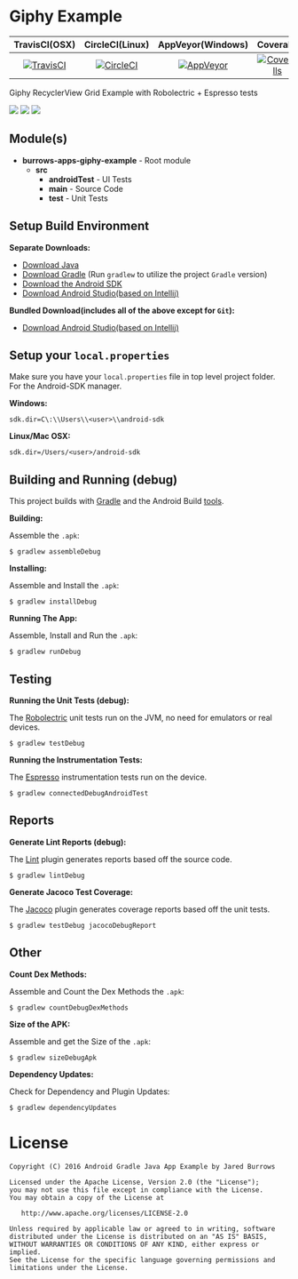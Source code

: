 # Giphy Example

|TravisCI(OSX)|CircleCI(Linux)|AppVeyor(Windows)|Coveralls|
|:---:|:---:|:---:|:---:|
|[![TravisCI](https://travis-ci.org/jaredsburrows/android-glide-giphy-example.svg?branch=master)](https://travis-ci.org/jaredsburrows/android-glide-giphy-example)|[![CircleCI](https://circleci.com/gh/jaredsburrows/android-glide-giphy-example.svg?style=shield)](https://circleci.com/gh/jaredsburrows/android-glide-giphy-example)|[![AppVeyor](https://ci.appveyor.com/api/projects/status/be1n4df4kvy5saaj/branch/master?svg=true)](https://ci.appveyor.com/project/jaredsburrows/android-glide-giphy-example/branch/master)|[![Coveralls](https://coveralls.io/repos/github/jaredsburrows/android-glide-giphy-example/badge.svg?branch=master)](https://coveralls.io/github/jaredsburrows/android-glide-giphy-example?branch=master)|

Giphy RecyclerView Grid Example with Robolectric + Espresso tests

<a href="http://i.imgur.com/NGUKKmj.png" target="_blank"><img src="http://i.imgur.com/NGUKKmjm.png" /></a>
<a href="http://i.imgur.com/HCJzijT.png" target="_blank"><img src="http://i.imgur.com/HCJzijTm.png" /></a>
<a href="http://i.imgur.com/3xMzhKH.png" target="_blank"><img src="http://i.imgur.com/3xMzhKHm.png" /></a>

## Module(s)
 
 - **burrows-apps-giphy-example** - Root module
   - **src**
     - **androidTest** - UI Tests
     - **main** - Source Code
     - **test** - Unit Tests


## Setup Build Environment
**Separate Downloads:**


 - [Download Java](https://java.com/en/download/)
 - [Download Gradle](https://gradle.org/downloads) (Run `gradlew` to utilize the project `Gradle` version)
 - [Download the Android SDK](http://developer.android.com/sdk/index.html#Other)
 - [Download Android Studio(based on Intellij)](http://developer.android.com/sdk/index.html#Other)


**Bundled Download(includes all of the above except for `Git`):**


 - [Download Android Studio(based on Intellij)](http://developer.android.com/sdk/index.html)

## Setup your `local.properties`


Make sure you have your `local.properties` file in top level project folder. For the Android-SDK manager.


**Windows:**


    sdk.dir=C\:\\Users\\<user>\\android-sdk


**Linux/Mac OSX:**


    sdk.dir=/Users/<user>/android-sdk


## Building and Running (debug)


This project builds with [Gradle](www.gradle.org) and the Android Build [tools](http://tools.android.com/tech-docs/new-build-system).


**Building:**


Assemble the `.apk`:


    $ gradlew assembleDebug


**Installing:**


Assemble and Install the `.apk`:


    $ gradlew installDebug


**Running The App:**


Assemble, Install and Run the `.apk`:


    $ gradlew runDebug


## Testing


**Running the Unit Tests (debug):**


The [Robolectric](http://robolectric.org/) unit tests run on the JVM, no need for emulators or real devices.


    $ gradlew testDebug
    
**Running the Instrumentation Tests:**


The [Espresso](https://developer.android.com/training/testing/ui-testing/espresso-testing.html) instrumentation tests run on the device.


    $ gradlew connectedDebugAndroidTest
    

## Reports


**Generate Lint Reports (debug):**


The [Lint](http://developer.android.com/tools/help/lint.html) plugin generates reports based off the source code.


    $ gradlew lintDebug


**Generate Jacoco Test Coverage:**


The [Jacoco](http://www.eclemma.org/jacoco/) plugin generates coverage reports based off the unit tests.


    $ gradlew testDebug jacocoDebugReport
    

## Other


**Count Dex Methods:**


Assemble and Count the Dex Methods the `.apk`:


    $ gradlew countDebugDexMethods


**Size of the APK:**


Assemble and get the Size of the `.apk`:


    $ gradlew sizeDebugApk


**Dependency Updates:**


Check for Dependency and Plugin Updates:


    $ gradlew dependencyUpdates
    

License
=========

    Copyright (C) 2016 Android Gradle Java App Example by Jared Burrows
   
    Licensed under the Apache License, Version 2.0 (the "License");
    you may not use this file except in compliance with the License.
    You may obtain a copy of the License at

       http://www.apache.org/licenses/LICENSE-2.0

    Unless required by applicable law or agreed to in writing, software
    distributed under the License is distributed on an "AS IS" BASIS,
    WITHOUT WARRANTIES OR CONDITIONS OF ANY KIND, either express or implied.
    See the License for the specific language governing permissions and
    limitations under the License.
